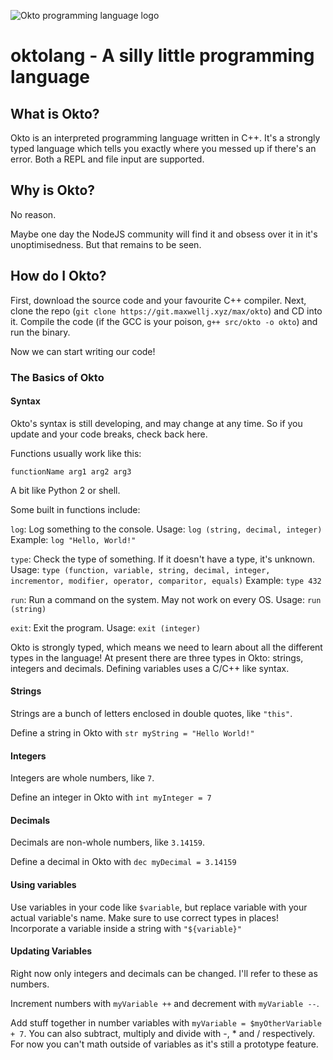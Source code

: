 ![Okto programming language logo](https://git.maxwellj.xyz/repo-avatars/051ee58b3e6ca69fa4057c945d2ae46e6749c607092e93f5679bd8c6d338b1bc)

# oktolang - A silly little programming language

## What is Okto?

Okto is an interpreted programming language written in C++. It's a strongly typed language which tells you exactly where you messed up if there's an error. Both a REPL and file input are supported. 

## Why is Okto?

No reason.

Maybe one day the NodeJS community will find it and obsess over it in it's unoptimisedness. But that remains to be seen.

## How do I Okto?

First, download the source code and your favourite C++ compiler. Next, clone the repo (`git clone https://git.maxwellj.xyz/max/okto`) and CD into it. Compile the code (if the GCC is your poison, `g++ src/okto -o okto`) and run the binary.

Now we can start writing our code!

### The Basics of Okto

#### Syntax

Okto's syntax is still developing, and may change at any time. So if you update and your code breaks, check back here.

Functions usually work like this:

`functionName arg1 arg2 arg3`

A bit like Python 2 or shell.

Some built in functions include:

`log`: Log something to the console. Usage: `log (string, decimal, integer)` Example: `log "Hello, World!"`

`type`: Check the type of something. If it doesn't have a type, it's unknown. Usage: `type (function, variable, string, decimal, integer, incrementor, modifier, operator, comparitor, equals)` Example: `type 432`

`run`: Run a command on the system. May not work on every OS. Usage: `run (string)`

`exit`: Exit the program. Usage: `exit (integer)`

Okto is strongly typed, which means we need to learn about all the different types in the language! At present there are three types in Okto: strings, integers and decimals. Defining variables uses a C/C++ like syntax.

#### Strings

Strings are a bunch of letters enclosed in double quotes, like `"this"`.

Define a string in Okto with `str myString = "Hello World!"`

#### Integers

Integers are whole numbers, like `7`.

Define an integer in Okto with `int myInteger = 7`

#### Decimals

Decimals are non-whole numbers, like `3.14159`.

Define a decimal in Okto with `dec myDecimal = 3.14159`

#### Using variables

Use variables in your code like `$variable`, but replace variable with your actual variable's name. Make sure to use correct types in places! Incorporate a variable inside a string with `"${variable}"`

#### Updating Variables

Right now only integers and decimals can be changed. I'll refer to these as numbers.

Increment numbers with `myVariable ++` and decrement with `myVariable --`.

Add stuff together in number variables with `myVariable = $myOtherVariable + 7`. You can also subtract, multiply and divide with -, * and / respectively. For now you can't math outside of variables as it's still a prototype feature.
